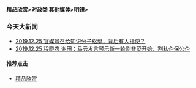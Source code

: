 #### 精品欣赏>时政类 其他媒体>明镜>

### 今天大新闻

- [2019.12.25 官媒号召给知识分子松绑，背后有人指使？](https://youtu.be/eze4i1Tn2lI)
- [2019.12.25 程晓农 谢田：马云发言预示新一轮割韭菜开始，割私企保公企](https://youtu.be/cGyY09pIYWs)



#### 推荐点击
- [精品欣赏](https://summer200.github.io/content/main)
